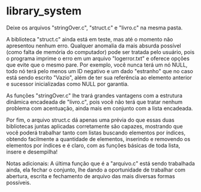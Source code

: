 # library_system

Deixe os arquivos "stringOver.c", "struct.c" e "livro.c" na mesma pasta.

A biblioteca "struct.c" ainda está em teste, mas até o momento não apresentou nenhum erro. Qualquer anomalia da mais absurda
possível (como falta de memória do computador) pode ser tratada pelo usuário, pois o programa imprime o erro em um arquivo
"logerror.txt" e oferece opções que evite que o mesmo pare. Por exemplo, você nunca terá um nó NULL, todo nó terá pelo menos um
ID negativo e um dado "estranho" que no caso está sendo escrito "Vazio", além de ter sua referência ao elemento anterior e
sucessor inicializadas como NULL por garantia.

As funções "stringOver.c" lhe trará grandes vantagens com a estrutura dinâmica encadeada de "livro.c", pois você não terá que
tratar nenhum problema com acentuação, ainda mais em conjunto com a lista encadeada.

Por fim, o arquivo struct.c dá apenas uma prévia do que essas duas bibliotecas juntas aplicadas corretamente são capazes, 
mostrando que você poderá trabalhar tanto com listas buscando elementos por índices, obtendo facilmente a quantidade de
elementos, inserindo e removendo os elementos por índices e é claro, com as funções básicas de toda lista, insere e desempilha!


Notas adicionais: A última função que é a "arquivo.c" está sendo trabalhada ainda, ela fechar o conjunto, lhe dando a
oportunidade de trabalhar com abertura, escrita e fechamento de arquivo das mais diversas formas possíveis.

